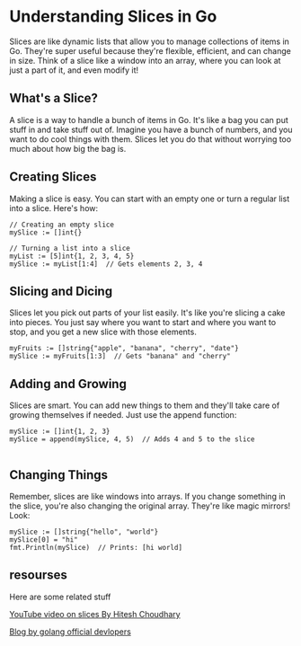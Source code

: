
# Understanding Slices in Go

Slices are like dynamic lists that allow you to manage collections of items in Go. They're super useful because they're flexible, efficient, and can change in size. Think of a slice like a window into an array, where you can look at just a part of it, and even modify it!
## What's a Slice?

A slice is a way to handle a bunch of items in Go. It's like a bag you can put stuff in and take stuff out of. Imagine you have a bunch of numbers, and you want to do cool things with them. Slices let you do that without worrying too much about how big the bag is.




## Creating Slices

Making a slice is easy. You can start with an empty one or turn a regular list into a slice. Here's how:

```
// Creating an empty slice
mySlice := []int{}

// Turning a list into a slice
myList := [5]int{1, 2, 3, 4, 5}
mySlice := myList[1:4]  // Gets elements 2, 3, 4

```

## Slicing and Dicing
Slices let you pick out parts of your list easily. It's like you're slicing a cake into pieces. You just say where you want to start and where you want to stop, and you get a new slice with those elements.
```
myFruits := []string{"apple", "banana", "cherry", "date"}
mySlice := myFruits[1:3]  // Gets "banana" and "cherry"

```

## Adding and Growing
Slices are smart. You can add new things to them and they'll take care of growing themselves if needed. Just use the append function:
```
mySlice := []int{1, 2, 3}
mySlice = append(mySlice, 4, 5)  // Adds 4 and 5 to the slice


```
## Changing Things
Remember, slices are like windows into arrays. If you change something in the slice, you're also changing the original array. They're like magic mirrors! Look:

```
mySlice := []string{"hello", "world"}
mySlice[0] = "hi"
fmt.Println(mySlice)  // Prints: [hi world]

```

## resourses

Here are some related stuff

[YouTube video on slices By Hitesh Choudhary](https://youtu.be/k7hVj8QL9Co)

[Blog by golang official devlopers](https://go.dev/blog/slices-intro)
